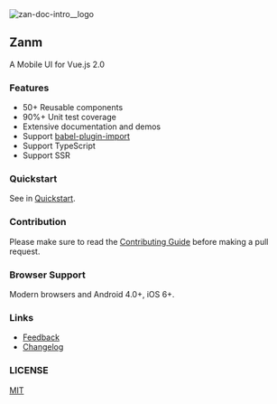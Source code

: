 <div class="zan-doc-intro">
  <img class="zan-doc-intro__logo" src="http://static.sosout.com/images/zanm-logo.svg" alt="zan-doc-intro__logo" />
  <h2>Zanm</h2>
  <p>A Mobile UI for Vue.js 2.0</p>
</div>
 
### Features

* 50+ Reusable components
* 90%+ Unit test coverage
* Extensive documentation and demos
* Support [babel-plugin-import](https://github.com/ant-design/babel-plugin-import)
* Support TypeScript
* Support SSR

### Quickstart

See in [Quickstart](#/en-US/quickstart).

### Contribution

Please make sure to read the [Contributing Guide](https://github.com/meitianyitan/zanm/blob/master/.github/CONTRIBUTING.md) before making a pull request.

### Browser Support

Modern browsers and Android 4.0+, iOS 6+.

### Links

* [Feedback](https://github.com/meitianyitan/zanm/issues)
* [Changelog](#/en-US/changelog)

### LICENSE

[MIT](https://zh.wikipedia.org/wiki/MIT%E8%A8%B1%E5%8F%AF%E8%AD%89)
